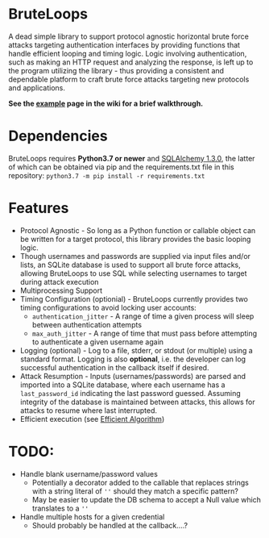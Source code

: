 # BruteLoops

A dead simple library to support protocol agnostic horizontal brute force attacks targeting authentication interfaces by providing functions that handle efficient looping and timing logic. Logic involving authentication, such as making an HTTP request and analyzing the response, is left up to the program utilizing the library - thus providing a consistent and dependable platform to craft brute force attacks targeting new protocols and applications.

__See the [example](https://github.com/arch4ngel/brute_loops/wiki/A-Brief-Example) page in the wiki for a brief walkthrough.__

# Dependencies

BruteLoops requires __Python3.7 or newer__ and [SQLAlchemy 1.3.0](https://www.sqlalchemy.org/), the latter of which can be obtained via pip and the requirements.txt file in this repository: `python3.7 -m pip install -r requirements.txt`

# Features

- Protocol Agnostic - So long as a Python function or callable object can be written for a target protocol, this library provides the basic looping logic.
- Though usernames and passwords are supplied via input files and/or lists, an SQLite database is used to support all brute force attacks, allowing BruteLoops to use SQL while selecting usernames to target during attack execution
- Multiprocessing Support
- Timing Configuration (optionial) - BruteLoops currently provides two timing configurations to avoid locking user accounts:
  - `authentication_jitter` - A range of time a given process will sleep between authentication attempts
  - `max_auth_jitter` - A range of time that must pass before attempting to authenticate a given username again
- Logging (optional) - Log to a file, stderr, or stdout (or multiple) using a standard format. Logging is also __optional__, i.e. the developer can log successful authentication in the callback itself if desired.
- Attack Resumption - Inputs (usernames/passwords) are parsed and imported into a SQLite database, where each username has a `last_password_id` indicating the last password guessed. Assuming integrity of the database is maintained between attacks, this allows for attacks to resume where last interrupted.
- Efficient execution (see [Efficient Algorithm](https://github.com/arch4ngel/brute_loops/wiki/The-BruteLoops-Approach-to-a-Horizontal-Brute-Force-Attack]))

# TODO:

- Handle blank username/password values
    - Potentially a decorator added to the callable that replaces strings with a string literal of `''` should they match a specific pattern?
    - May be easier to update the DB schema to accept a Null value which translates to a `''`
- Handle multiple hosts for a given credential
    - Should probably be handled at the callback....?
